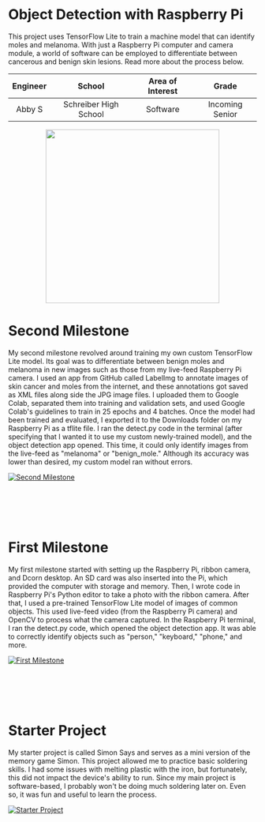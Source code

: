 # Object Detection with Raspberry Pi
This project uses TensorFlow Lite to train a machine model that can identify moles and melanoma. With just a Raspberry Pi computer and camera module, a world of software can be employed to differentiate between cancerous and benign skin lesions. Read more about the process below.

| **Engineer** | **School** | **Area of Interest** | **Grade** |
|:--:|:--:|:--:|:--:|
| Abby S | Schreiber High School | Software | Incoming Senior

<p align="center">
  <img width="352" height="352" src="https://www.simpleimageresizer.com/_uploads/photos/d471ffb2/abby-bluestamp_2_25.jpeg">
</p>

# Second Milestone
My second milestone revolved around training my own custom TensorFlow Lite model. Its goal was to differentiate between benign moles and melanoma in new images such as those from my live-feed Raspberry Pi camera. I used an app from GitHub called LabelImg to annotate images of skin cancer and moles from the internet, and these annotations got saved as XML files along side the JPG image files. I uploaded them to Google Colab, separated them into training and validation sets, and used Google Colab's guidelines to train in 25 epochs and 4 batches. Once the model had been trained and evaluated, I exported it to the Downloads folder on my Raspberry Pi as a tflite file. I ran the detect.py code in the terminal (after specifying that I wanted it to use my custom newly-trained model), and the object detection app opened. This time, it could only identify images from the live-feed as "melanoma" or "benign_mole." Although its accuracy was lower than desired, my custom model ran without errors.

[![Second Milestone](https://i3.ytimg.com/vi/763d7XsoXwE/maxresdefault.jpg)](https://www.youtube.com/watch?v=763d7XsoXwE "Second Milestone")
<pre>




</pre>

# First Milestone
My first milestone started with setting up the Raspberry Pi, ribbon camera, and Dcorn desktop. An SD card was also inserted into the Pi, which provided the computer with storage and memory. Then, I wrote code in Raspberry Pi's Python editor to take a photo with the ribbon camera. After that, I used a pre-trained TensorFlow Lite model of images of common objects. This used live-feed video (from the Raspberry Pi camera) and OpenCV to process what the camera captured. In the Raspberry Pi terminal, I ran the detect.py code, which opened the object detection app. It was able to correctly identify objects such as "person," "keyboard," "phone," and more.

[![First Milestone](https://i3.ytimg.com/vi/PaVFm4ICkAI/maxresdefault.jpg)](https://www.youtube.com/watch?v=PaVFm4ICkAI "First Milestone")
<pre>




</pre>

# Starter Project
My starter project is called Simon Says and serves as a mini version of the memory game Simon. This project allowed me to practice basic soldering skills. I had some issues with melting plastic with the iron, but fortunately, this did not impact the device's ability to run. Since my main project is software-based, I probably won't be doing much soldering later on. Even so, it was fun and useful to learn the process.

[![Starter Project](https://i3.ytimg.com/vi/LiKZF35gun0/maxresdefault.jpg)](https://www.youtube.com/watch?v=LiKZF35gun0 "Starter Project")
